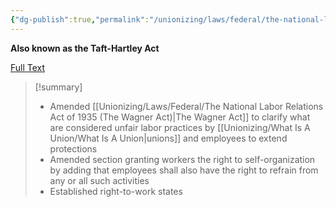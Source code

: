 ```yaml
---
{"dg-publish":true,"permalink":"/unionizing/laws/federal/the-national-labor-relations-act-of-1947-taft-hartley-act/","created":"2025-02-03T18:51:00","updated":"2025-02-03T18:59:00"}
---
```


**Also known as the Taft-Hartley Act**

[Full Text](https://www.govinfo.gov/content/pkg/COMPS-8190/pdf/COMPS-8190.pdf)

>[!summary]
>- Amended [[Unionizing/Laws/Federal/The National Labor Relations Act of 1935 (The Wagner Act)\|The Wagner Act]] to clarify what are considered unfair labor practices by [[Unionizing/What Is A Union/What Is A Union\|unions]] and employees to extend protections 
>- Amended section granting workers the right to self-organization by adding that employees shall also have the right to refrain from any or all such activities
>- Established right-to-work states